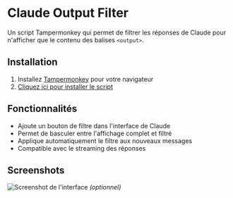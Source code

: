 # Claude Output Filter

Un script Tampermonkey qui permet de filtrer les réponses de Claude pour n'afficher que le contenu des balises `<output>`.

## Installation

1. Installez [Tampermonkey](https://www.tampermonkey.net/) pour votre navigateur
2. [Cliquez ici pour installer le script](https://raw.githubusercontent.com/TON_USERNAME/claude-output-filter/main/claude-output-filter.user.js)

## Fonctionnalités

- Ajoute un bouton de filtre dans l'interface de Claude
- Permet de basculer entre l'affichage complet et filtré
- Applique automatiquement le filtre aux nouveaux messages
- Compatible avec le streaming des réponses

## Screenshots

![Screenshot de l'interface](screenshots/interface.png) *(optionnel)*